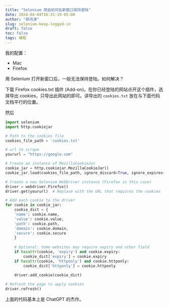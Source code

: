 ```yaml
---
title: "Selenium 爬虫如何在新窗口保持登陆"
date: 2024-04-04T16:31:19-05:00
author: "郝鸿涛"
slug: selenium-keep-logged-in
draft: false
toc: false
tags: 编程
---
```


我的配置：

- Mac
- Firefox 

用 Selenium 打开新窗口后，一般无法保持登陆。如何解决？

下载 Firefox cookies.txt 插件 (Add-on)。在你已经登陆的网站点开这个插件，选择导出 cookies，只导出此网站的即可。讲导出的 `cookies.txt` 放在与下面代码文档平行的位置。

然后

```py
import selenium
import http.cookiejar

# Path to the cookies file
cookies_file_path = 'cookies.txt'

# url to scrape
yoururl = "https://google.com"

# Create an instance of MozillaCookieJar
cookie_jar = http.cookiejar.MozillaCookieJar()
cookie_jar.load(cookies_file_path, ignore_discard=True, ignore_expires=True)

# Create a new Selenium WebDriver instance (Firefox in this case)
driver = webdriver.Firefox()
driver.get(yoururl)  # Replace with the URL that requires the cookies

# Add each cookie to the driver
for cookie in cookie_jar:
    cookie_dict = {
    'name': cookie.name, 
    'value': cookie.value, 
    'path': cookie.path, 
    'domain': cookie.domain, 
    'secure': cookie.secure
    }
    
    # Optional: Some websites may require expiry and other field
    if hasattr(cookie, 'expiry') and cookie.expiry:
        cookie_dict['expiry'] = cookie.expiry
    if hasattr(cookie, 'httponly') and cookie.httponly:
        cookie_dict['httponly'] = cookie.httponly
    
    driver.add_cookie(cookie_dict)

# Refresh the page to apply cookies
driver.refresh()

```

上面的代码基本上是 ChatGPT 的杰作。